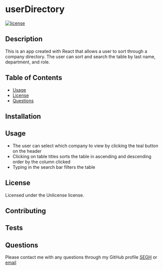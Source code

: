 # userDirectory

  [![license](https://img.shields.io/badge/license-Unlicense-blue.svg)](http://unlicense.org/)

  ## Description
  This is an app created with React that allows a user to sort through a company directory. The user can sort and search the table by last name, department, and role.

  ## Table of Contents
  * [Usage](#usage)
  * [License](#license)
  * [Questions](#questions)

  ## Installation
  

  ## Usage
  * The user can select which company to view by clicking the teal button on the header 
  * Clicking on table titles sorts the table in ascending and descending order by the column clicked 
  * Typing in the search bar filters the table

  ## License
  Licensed under the Unlicense license.

  ## Contributing
  

  ## Tests
  

  ## Questions
  Please contact me with any questions through my GitHub profile [SEGH](https://github.com/SEGH) or [email](mailto:segh@fastmail.com)
